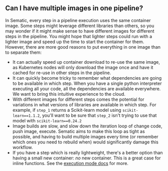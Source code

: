## Can I have multiple images in one pipeline?

In Sematic, every step in a pipeline execution uses the same container image.
Some steps might leverage different libraries than others, so you may wonder
if it might make sense to have different images for different steps in the
pipeline. You might hope that lighter steps could run with a lighter image and
speed up the time to start the container for them. However, there are more good
reasons to put everything in one image than to separate them:

- It can actually speed up container download to re-use the same image, as Kubernetes
  nodes will only download the image once and have it cached for re-use in other steps in
  the pipeline.
- It can quickly become tricky to remember what dependencies are going to be available
  in which step. When you have a single python interpreter executing all your code, all
  the dependencies are available everywhere. We want to bring this intuitive experience
  to the cloud.
- With different images for different steps comes the potential for variations in what
  versions of libraries are available in which step. For example, if `step_1` returns a
  Scikit-learn model using `scikit-learn==1.1.2`, you'll want to be sure that `step_2`
  isn't trying to use that model with `scikit-learn==0.24.2`
- Image builds are slow, and slow down the iteration loop of change code, push image,
  execute. Sematic aims to make this loop as tight as possible, and having to build multiple
  images every time (or remember which ones you need to rebuild when) would significantly
  damage this workflow.
- If you have a step which is really lightweight, there's a better option than having
  a small new container: _no_ new container. This is a great case for inline functions.
  See the [execution mode docs](https://docs.sematic.dev/execution-modes) for more.
